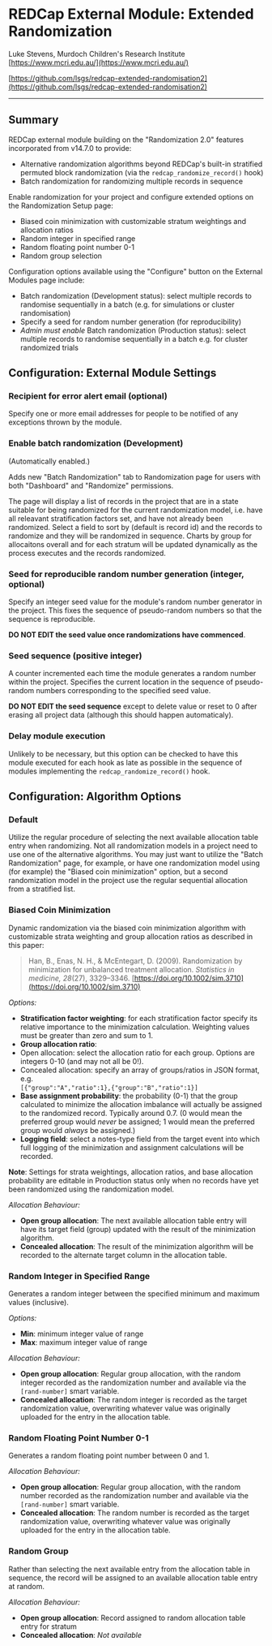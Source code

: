 # REDCap External Module: Extended Randomization

Luke Stevens, Murdoch Children's Research Institute [https://www.mcri.edu.au/](https://www.mcri.edu.au/)

[https://github.com/lsgs/redcap-extended-randomisation2](https://github.com/lsgs/redcap-extended-randomisation2)
********************************************************************************
## Summary

REDCap external module building on the "Randomization 2.0" features incorporated from v14.7.0 to provide:

* Alternative randomization algorithms beyond REDCap's built-in stratified permuted block randomization (via the `redcap_randomize_record()` hook)
* Batch randomization for randomizing multiple records in sequence

Enable randomization for your project and configure extended options on the Randomization Setup page:

* Biased coin minimization with customizable stratum weightings and allocation ratios
* Random integer in specified range
* Random floating point number 0-1
* Random group selection

Configuration options available using the "Configure" button on the External Modules page include:

* Batch randomization (Development status): select multiple records to randomise sequentially in a batch (e.g. for simulations or cluster randomisation)
* Specify a seed for random number generation (for reproducibility)
* *Admin must enable* Batch randomization (Production status): select multiple records to randomise sequentially in a batch e.g. for cluster randomized trials

## Configuration: External Module Settings
### Recipient for error alert email (optional)
Specify one or more email addresses for people to be notified of any exceptions thrown by the module.

### Enable batch randomization (Development)
(Automatically enabled.)

Adds new "Batch Randomization" tab to Randomization page for users with both "Dashboard" and "Randomize" permissions.

The page will display a list of records in the project that are in a state suitable for being randomized for the current randomization model, i.e. have all releavant stratification factors set, and have not already been randomized. Select a field to sort by (default is record id) and the records to randomize and they will be randomized in sequence. Charts by group for allocaitons overall and for each stratum will be updated dynamically as the process executes and the records randomized.

### Seed for reproducible random number generation (integer, optional)
Specify an integer seed value for the module's random number generator in the project. This fixes the sequence of pseudo-random numbers so that the sequence is reproducible. 

**DO NOT EDIT the seed value once randomizations have commenced**.

### Seed sequence (positive integer)
A counter incremented each time the module generates a random number within the project. Specifies the current location in the sequence of pseudo-random numbers corresponding to the specified seed value.

**DO NOT EDIT the seed sequence** except to delete value or reset to 0 after erasing all project data (although this should happen automaticaly).

### Delay module execution
Unlikely to be necessary, but this option can be checked to have this module executed for each hook as late as possible in the sequence of modules implementing the `redcap_randomize_record()` hook.

## Configuration: Algorithm Options
### Default
Utilize the regular procedure of selecting the next available allocation table entry when randomizing. Not all randomization models in a project need to use one of the alternative algorithms. You may just want to utilize the "Batch Randomization" page, for example, or have one randomization model using (for example) the "Biased coin minimization" option, but a second randomization model in the project use the regular sequential allocation from a stratified list.

### Biased Coin Minimization
Dynamic randomization via the biased coin minimization algorithm with customizable strata weighting and group allocation ratios as described in this paper:
> Han, B., Enas, N. H., & McEntegart, D. (2009). Randomization by minimization for unbalanced treatment allocation. *Statistics in medicine, 28*(27), 3329–3346. [https://doi.org/10.1002/sim.3710](https://doi.org/10.1002/sim.3710)

*Options:*
* **Stratification factor weighting**: for each stratification factor specify its relative importance to the minimization calculation. Weighting values must be greater than zero and sum to 1.
* **Group allocation ratio**: 
 * Open allocation: select the allocation ratio for each group. Options are integers 0-10 (and may not all be 0!).
 * Concealed allocation: specify an array of groups/ratios in JSON format, e.g.<br>
 `[{"group":"A","ratio":1},{"group":"B","ratio":1}]`
* **Base assignment probability**: the probability (0-1) that the group calculated to minimize the allocation imbalance will actually be assigned to the randomized record. Typically around 0.7. (0 would mean the preferred group would *never* be assigned; 1 would mean the preferred group would *always* be assigned.)
* **Logging field**: select a notes-type field from the target event into which full logging of the minimization and assignment calculations will be recorded.

**Note**: Settings for strata weightings, allocation ratios, and base allocation probability are editable in Production status only when no records have yet been randomized using the randomization model.

*Allocation Behaviour:*
* **Open group allocation**: The next available allocation table entry will have its target field (group) updated with the result of the minimization algorithm.
* **Concealed allocation**: The result of the minimization algorithm will be recorded to the alternate target column in the allocation table.

### Random Integer in Specified Range
Generates a random integer between the specified minimum and maximum values (inclusive).

*Options:*
* **Min**: minimum integer value of range
* **Max**: maximum integer value of range

*Allocation Behaviour:*
* **Open group allocation**: Regular group allocation, with the random integer recorded as the randomization number and available via the `[rand-number]` smart variable.
* **Concealed allocation**: The random integer is recorded as the target randomization value, overwriting whatever value was originally uploaded for the entry in the allocation table.

### Random Floating Point Number 0-1
Generates a random floating point number between 0 and 1.

*Allocation Behaviour:*
* **Open group allocation**: Regular group allocation, with the random number recorded as the randomization number and available via the `[rand-number]` smart variable.
* **Concealed allocation**: The random number is recorded as the target randomization value, overwriting whatever value was originally uploaded for the entry in the allocation table.

### Random Group
Rather than selecting the next available entry from the allocation table in sequence, the record will be assigned to an available allocation table entry at random.

*Allocation Behaviour:*
* **Open group allocation**: Record assigned to random allocation table entry for stratum
* **Concealed allocation**: *Not available*